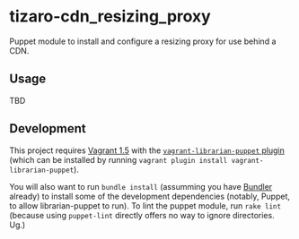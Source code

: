 tizaro-cdn_resizing_proxy
=========================

Puppet module to install and configure a resizing proxy for use behind a CDN.

Usage
-----

TBD

Development
-----------

This project requires [Vagrant
1.5](http://www.vagrantup.com/downloads.html) with the
[`vagrant-librarian-puppet`
plugin](https://github.com/mhahn/vagrant-librarian-puppet) (which can
be installed by running
`vagrant plugin install vagrant-librarian-puppet`).

You will also want to run `bundle install` (assumming you have
[Bundler](http://bundler.io) already) to install some of the
development dependencies (notably, Puppet, to allow librarian-puppet to
run). To lint the puppet module, run `rake lint` (because using
`puppet-lint` directly offers no way to ignore directories. Ug.)
